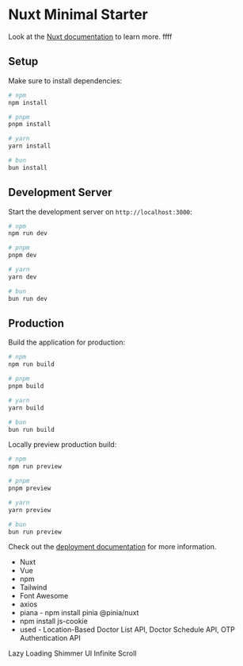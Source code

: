 # Nuxt Minimal Starter

Look at the [Nuxt documentation](https://nuxt.com/docs/getting-started/introduction) to learn more. ffff

## Setup

Make sure to install dependencies:




```bash
# npm
npm install

# pnpm
pnpm install

# yarn
yarn install

# bun
bun install
```

## Development Server

Start the development server on `http://localhost:3000`:

```bash
# npm
npm run dev

# pnpm
pnpm dev

# yarn
yarn dev

# bun
bun run dev
```

## Production

Build the application for production:

```bash
# npm
npm run build

# pnpm
pnpm build

# yarn
yarn build

# bun
bun run build
```

Locally preview production build:

```bash
# npm
npm run preview

# pnpm
pnpm preview

# yarn
yarn preview

# bun
bun run preview
```

Check out the [deployment documentation](https://nuxt.com/docs/getting-started/deployment) for more information.

- Nuxt
- Vue
- npm
- Tailwind
- Font Awesome
- axios
- piana - npm install pinia @pinia/nuxt
- npm install js-cookie
- used - Location-Based Doctor List API, Doctor Schedule API, OTP Authentication API

Lazy Loading
Shimmer UI
Infinite Scroll
